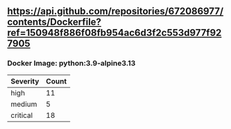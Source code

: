 ## https://api.github.com/repositories/672086977/contents/Dockerfile?ref=150948f886f08fb954ac6d3f2c553d977f927905

### Docker Image: python:3.9-alpine3.13
| Severity | Count |
|----------|-------|
| high | 11 |
| medium | 5 |
| critical | 18 |